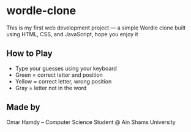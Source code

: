 # wordle-clone
This is my first web development project — a simple Wordle clone built using HTML, CSS, and JavaScript, hope you enjoy it
## How to Play
- Type your guesses using your keyboard
- Green = correct letter and position
- Yellow = correct letter, wrong position
- Gray = letter not in the word

## Made by
Omar Hamdy – Computer Science Student @ Ain Shams University
